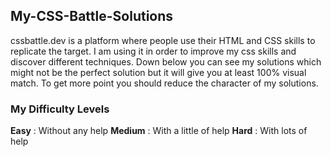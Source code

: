 ## My-CSS-Battle-Solutions
cssbattle.dev is a platform where people use their HTML and CSS skills to replicate the target. I am using it in order to improve my css skills and discover different techniques. Down below you can see my solutions which might not be the perfect solution but it will give you at least 100% visual match. To get more point you should reduce the character of my solutions.

### My Difficulty Levels
<b>Easy</b> : Without any help
<b>Medium</b> : With a little of help
<b>Hard</b> : With lots of help
